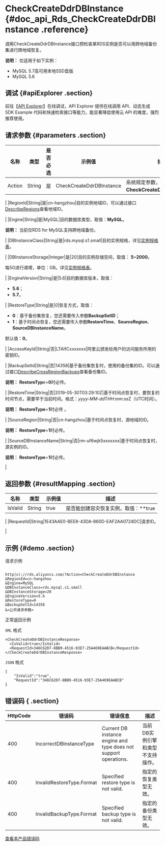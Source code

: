 # CheckCreateDdrDBInstance {#doc_api_Rds_CheckCreateDdrDBInstance .reference}

调用CheckCreateDdrDBInstance接口预检查某RDS实例是否可以用跨地域备份集进行跨地域恢复。

**说明：** 仅适用于如下实例：

-   MySQL 5.7高可用本地SSD盘版
-   MySQL 5.6

## 调试 {#apiExplorer .section}

前往【[API Explorer](https://api.aliyun.com/#product=Rds&api=CheckCreateDdrDBInstance)】在线调试，API Explorer 提供在线调用 API、动态生成 SDK Example 代码和快速检索接口等能力，能显著降低使用云 API 的难度，强烈推荐使用。

## 请求参数 {#parameters .section}

|名称|类型|是否必选|示例值|描述|
|--|--|----|---|--|
|Action|String|是|CheckCreateDdrDBInstance|系统规定参数，取值：**CheckCreateDdrDBInstance**。

 |
|RegionId|String|是|cn-hangzhou|目的实例地域ID，可以通过接口[DescribeRegions](~~26243~~)查看地域ID。

 |
|Engine|String|是|MySQL|目的数据库类型，取值：**MySQL**。

 **说明：** 当前仅RDS for MySQL支持跨地域备份。

 |
|DBInstanceClass|String|是|rds.mysql.s1.small|目的实例规格，详见[实例规格表](~~26312~~)。

 |
|DBInstanceStorage|Integer|是|20|目的实例存储空间，取值： **5~2000**。

 每5G进行递增，单位：GB。详见[实例规格表](~~26312~~)。

 |
|EngineVersion|String|是|5.6|目的数据库版本，取值：

 -   **5.6**；
-   **5.7**。

 |
|RestoreType|String|是|0|恢复方式，取值：

 -   **0**：基于备份集恢复，您还需要传入参数**BackupSetID**；
-   **1**：基于时间点恢复，您还需要传入参数**RestoreTime**、**SourceRegion**、**SourceDBInstanceName**。

 默认值：**0**。

 |
|AccessKeyId|String|否|LTAIfCxxxxxxx|阿里云颁发给用户的访问服务所用的密钥ID。

 |
|BackupSetId|String|否|14358|基于备份集恢复时，使用的备份集的ID。可以通过接口[DescribeCrossRegionBackups](~~121733~~)查看备份集ID。

 **说明：** **RestoreTyp**e=**0**时必传。

 |
|RestoreTime|String|否|2019-05-30T03:29:10Z|基于时间点恢复时，要恢复的时间节点，需要早于当前时间。格式：*yyyy-MM-dd*T*HH:mm:ss*Z（UTC时间）。

 **说明：** **RestoreType**=**1**时必传 。

 |
|SourceRegion|String|否|cn-hangzhou|基于时间点恢复时，源地域的ID。

 **说明：** **RestoreType**=**1**时必传。

 |
|SourceDBInstanceName|String|否|rm-uf6wjk5xxxxxxx|基于时间点恢复时，源实例的ID。

 **说明：** **RestoreType**=**1**时必传。

 |

## 返回参数 {#resultMapping .section}

|名称|类型|示例值|描述|
|--|--|---|--|
|IsValid|String|true|是否能创建容灾恢复实例，取值：**true | false**

 |
|RequestId|String|1E43AAE0-BEE8-43DA-860D-EAF2AA0724DC|请求ID。

 |

## 示例 {#demo .section}

请求示例

``` {#request_demo}

http(s)://rds.aliyuncs.com/?Action=CheckCreateDdrDBInstance
&RegionId=cn-hangzhou
&Engine=MySQL
&DBInstanceClass=rds.mysql.s1.small
&DBInstanceStorage=20
&EngineVersion=5.6
&RestoreType=0
&BackupSetId=14358
&<公共请求参数>

```

正常返回示例

`XML` 格式

``` {#xml_return_success_demo}
<CheckCreateDdrDBInstanceResponse>
  <IsValid>true</IsValid>
  <RequestId>346C62D7-8BB9-4516-93E7-25A469EAABCB</RequestId>
</CheckCreateDdrDBInstanceResponse>

```

`JSON` 格式

``` {#json_return_success_demo}
{
	"IsValid":"true",
	"RequestId":"346C62D7-8BB9-4516-93E7-25A469EAABCB"
}
```

## 错误码 { .section}

|HttpCode|错误码|错误信息|描述|
|--------|---|----|--|
|400|IncorrectDBInstanceType|Current DB instance engine and type does not support operations.|当前DB实例引擎和类型不支持操作。|
|400|InvalidRestoreType.Format|Specified restore type is not valid.|指定的恢复类型无效。|
|400|InvalidBackupType.Format|Specified backup type is not valid.|指定的备份类型无效。|

[查看本产品错误码](https://error-center.aliyun.com/status/product/Rds)

